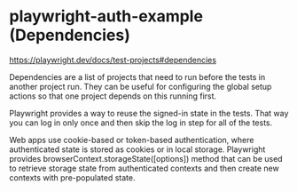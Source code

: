# playwright-auth-example (Dependencies)
https://playwright.dev/docs/test-projects#dependencies

Dependencies are a list of projects that need to run before the tests in another project run. They can be useful for configuring the global setup actions so that one project depends on this running first.

Playwright provides a way to reuse the signed-in state in the tests. That way you can log in only once and then skip the log in step for all of the tests.

Web apps use cookie-based or token-based authentication, where authenticated state is stored as cookies or in local storage. Playwright provides browserContext.storageState([options]) method that can be used to retrieve storage state from authenticated contexts and then create new contexts with pre-populated state.